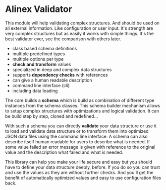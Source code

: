 # Alinex Validator

This module will help validating complex structures. And should be used on all external information.
Like configuration or user input. It's strength are very complex structures but as easily it works
with simple things. It's the best validator ever, see the comparison with others later.

- class based schema definitions
- multiple predefined types
- multiple options per type
- __check and transform__ values
- specialized in deep and complex data structures
- supports __dependency checks__ with references
- can give a human readable description
- command line interface (cli)
- including data loading

The core builds a __schema__ which is build as combination of different type instances from the schema
classes. This schema builder mechanism allows to setup complex structures with optimizations
and logical validation. It can be build step by step, cloned and redefined...

With such a schema you can directly __validate__ your data structure or use it to load and validate
data structure or to transform them into optimized JSON data files using the command line interface.
A schema can also describe itself human readable for users to describe what is needed.
If some value failed an error message is given with reference to the original value and the
description what failed and what is needed.

This library can help you make your life secure and easy but you should have to
define your data structure deeply, before. If you do so
you can trust and use the values as they are without further checks.
And you'll get the benefit of automatically optimized values and easy to use configuration files back.
